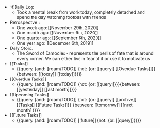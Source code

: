 - ☀️Daily Log:
    - Took a mental break from work today, completely detached and spend the day watching football with friends
- Retrospective::
    - One week ago: [[November 29th, 2020]]
    - One month ago: [[November 6th, 2020]]
    - One quarter ago: [[September 6th, 2020]]
    - One year ago: [[December 6th, 2019]]
- Daily Stoic::
    - The Sword of Damocles - represents the perils of fate that is around every corner. We can either live in fear of it or use it to motivate us
- [[Tasks]]
    - {{query: {and: [[roam/TODO]] {not: {or: [[query]] [[Overdue Tasks]]}} {between: [[today]] [[today]]}}}}
- [[Overdue Tasks]]
    - {{query: {and: [[roam/TODO]] {not: {or: [[query]]}}}{between: [[yesterday]] [[last month]]}}}
- [[Upcoming Tasks]]
    - {{query: {and: [[roam/TODO]] {not: {or: [[query]] [[archive]] [[Tasks]] [[Future Tasks]]}} {between: [[tomorrow]] [[next month]]}}}}
- [[Future Tasks]]
    - {{query: {and: [[roam/TODO]] [[future]] {not: {or: [[query]]}}}}
